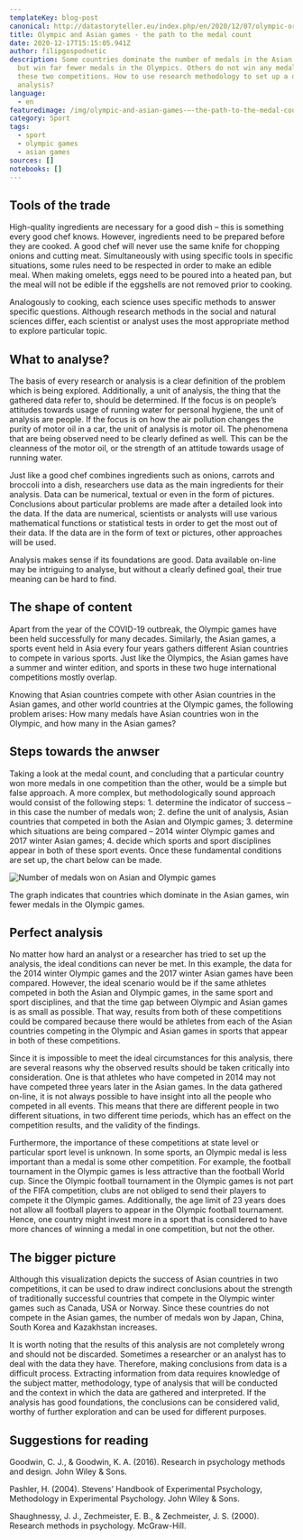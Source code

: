 ```yaml
---
templateKey: blog-post
canonical: http://datastoryteller.eu/index.php/en/2020/12/07/olympic-or-asian-games-where-are-more-medals-won/
title: Olympic and Asian games - the path to the medal count
date: 2020-12-17T15:15:05.941Z
author: filipgospodnetic
description: Some countries dominate the number of medals in the Asian Games,
  but win far fewer medals in the Olympics. Others do not win any medals in
  these two competitions. How to use research methodology to set up a data
  analysis?
language:
  - en
featuredimage: /img/olympic-and-asian-games-–-the-path-to-the-medal-count.jpg
category: Sport
tags:
  - sport
  - olympic games
  - asian games
sources: []
notebooks: []
---
```

## Tools of the trade

High-quality ingredients are necessary for a good dish – this is something every good chef knows. However, ingredients need to be prepared before they are cooked. A good chef will never use the same knife for chopping onions and cutting meat. Simultaneously with using specific tools in specific situations, some rules need to be respected in order to make an edible meal. When making omelets, eggs need to be poured into a heated pan, but the meal will not be edible if the eggshells are not removed prior to cooking.

Analogously to cooking, each science uses specific methods to answer specific questions. Although research methods in the social and natural sciences differ, each scientist or analyst uses the most appropriate method to explore particular topic.



## What to analyse?

The basis of every research or analysis is a clear definition of the problem which is being explored. Additionally, a unit of analysis, the thing that the gathered data refer to, should be determined. If the focus is on people’s attitudes towards usage of running water for personal hygiene, the unit of analysis are people. If the focus is on how the air pollution changes the purity of motor oil in a car, the unit of analysis is motor oil. The phenomena that are being observed need to be clearly defined as well. This can be the cleanness of the motor oil, or the strength of an attitude towards usage of running water. 

Just like a good chef combines ingredients such as onions, carrots and broccoli into a dish, researchers use data as the main ingredients for their analysis. Data can be numerical, textual or even in the form of pictures. Conclusions about particular problems are made after a detailed look into the data. If the data are numerical, scientists or analysts will use various mathematical functions or statistical tests in order to get the most out of their data. If the data are in the form of text or pictures, other approaches will be used.

Analysis makes sense if its foundations are good. Data available on-line may be intriguing to analyse, but without a clearly defined goal, their true meaning can be hard to find.



## The shape of content

Apart from the year of the COVID-19 outbreak, the Olympic games have been held successfully for many decades. Similarly, the Asian games, a sports event held in Asia every four years gathers different Asian countries to compete in various sports. Just like the Olympics, the Asian games have a summer and winter edition, and sports in these two huge international competitions mostly overlap. 

Knowing that Asian countries compete with other Asian countries in the Asian games, and other world countries at the Olympic games, the following problem arises: How many medals have Asian countries won in the Olympic, and how many in the Asian games?



## Steps towards the anwser

Taking a look at the medal count, and concluding that a particular country won more medals in one competition than the other, would be a simple but false approach. A more complex, but methodologically sound approach would consist of the following steps: 1. determine the indicator of success – in this case the number of medals won; 2. define the unit of analysis, Asian countries that competed in both the Asian and Olympic games; 3. determine which situations are being compared – 2014 winter Olympic games and 2017 winter Asian games; 4. decide which sports and sport disciplines appear in both of these sport events. Once these fundamental conditions are set up, the chart below can be made.



![Number of medals won on Asian and Olympic games](/img/number-of-medals-won-on-asian-and-olympic-games.jpeg "Number of medals won on Asian and Olympic games")

The graph indicates that countries which dominate in the Asian games, win fewer medals in the Olympic games.



## Perfect analysis

No matter how hard an analyst or a researcher has tried to set up the analysis, the ideal conditions can never be met. In this example, the data for the 2014 winter Olympic games and the 2017 winter Asian games have been compared. However, the ideal scenario would be if the same athletes competed in both the Asian and Olympic games, in the same sport and sport disciplines, and that the time gap between Olympic and Asian games is as small as possible. That way, results from both of these competitions could be compared because there would be athletes from each of the Asian countries competing in the Olympic and Asian games in sports that appear in both of these competitions.

Since it is impossible to meet the ideal circumstances for this analysis, there are several reasons why the observed results should be taken critically into consideration. One is that athletes who have competed in 2014 may not have competed three years later in the Asian games. In the data gathered on-line, it is not always possible to have insight into all the people who competed in all events. This means that there are different people in two different situations, in two different time periods, which has an effect on the competition results, and the validity of the findings.

Furthermore, the importance of these competitions at state level or particular sport level is unknown. In some sports, an Olympic medal is less important than a medal is some other competition. For example, the football tournament in the Olympic games is less attractive than the football World cup. Since the Olympic football tournament in the Olympic games is not part of the FIFA competition, clubs are not obliged to send their players to compete it the Olympic games. Additionally, the age limit of 23 years does not allow all football players to appear in the Olympic football tournament. Hence, one country might invest more in a sport that is considered to have more chances of winning a medal in one competition, but not the other.



## The bigger picture

Although this visualization depicts the success of Asian countries in two competitions, it can be used to draw indirect conclusions about the strength of traditionally successful countries that compete in the Olympic winter games such as Canada, USA or Norway. Since these countries do not compete in the Asian games, the number of medals won by Japan, China, South Korea and Kazakhstan increases.

It is worth noting that the results of this analysis are not completely wrong and should not be discarded. Sometimes a researcher or an analyst has to deal with the data they have. Therefore, making conclusions from data is a difficult process. Extracting information from data requires knowledge of the subject matter, methodology, type of analysis that will be conducted and the context in which the data are gathered and interpreted. If the analysis has good foundations, the conclusions can be considered valid, worthy of further exploration and can be used for different purposes.



## Suggestions for reading

Goodwin, C. J., & Goodwin, K. A. (2016). Research in psychology methods and design. John Wiley & Sons.

Pashler, H. (2004). Stevens’ Handbook of Experimental Psychology, Methodology in Experimental Psychology. John Wiley & Sons.

Shaughnessy, J. J., Zechmeister, E. B., & Zechmeister, J. S. (2000). Research methods in psychology. McGraw-Hill.
